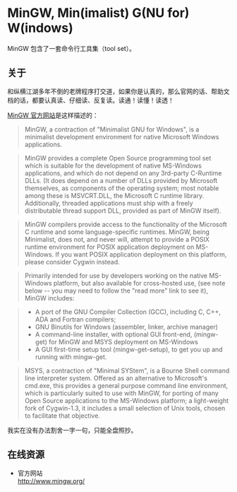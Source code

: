 #	MinGW, Min(imalist) G(NU for)  W(indows)

MinGW 包含了一套命令行工具集（tool set）。

##	关于

和纵横江湖多年不倒的老牌程序打交道，如果你是认真的，那么官网的话、帮助文档的话，都要认真读、仔细读、反复读。读通！读懂！读透！

[MinGW 官方网站](http://www.mingw.org/)是这样描述的：

>	MinGW, a contraction of "Minimalist GNU for Windows", is a minimalist development environment for native Microsoft Windows applications.

>	MinGW provides a complete Open Source programming tool set which is suitable for the development of native MS-Windows applications, and which do not depend on any 3rd-party C-Runtime DLLs. (It does depend on a number of DLLs provided by Microsoft themselves, as components of the operating system; most notable among these is MSVCRT.DLL, the Microsoft C runtime library. Additionally, threaded applications must ship with a freely distributable thread support DLL, provided as part of MinGW itself).

>	MinGW compilers provide access to the functionality of the Microsoft C runtime and some language-specific runtimes. MinGW, being Minimalist, does not, and never will, attempt to provide a POSIX runtime environment for POSIX application deployment on MS-Windows. If you want POSIX application deployment on this platform, please consider Cygwin instead.

>	Primarily intended for use by developers working on the native MS-Windows platform, but also available for cross-hosted use, (see note below -- you may need to follow the "read more" link to see it), MinGW includes:

>	*	A port of the GNU Compiler Collection (GCC), including C, C++, ADA and Fortran compilers;
>	*	GNU Binutils for Windows (assembler, linker, archive manager)
>	*	A command-line installer, with optional GUI front-end, (mingw-get) for MinGW and MSYS deployment on MS-Windows
>	*	A GUI first-time setup tool (mingw-get-setup), to get you up and running with mingw-get.
>

>	MSYS, a contraction of "Minimal SYStem", is a Bourne Shell command line interpreter system. Offered as an alternative to Microsoft's cmd.exe, this provides a general purpose command line environment, which is particularly suited to use with MinGW, for porting of many Open Source applications to the MS-Windows platform; a light-weight fork of Cygwin-1.3, it includes a small selection of Unix tools, chosen to facilitate that objective.

我实在没有办法割舍一字一句，只能全盘照抄。

##	在线资源

*	官方网站  
	http://www.mingw.org/
